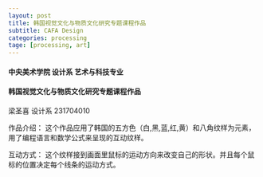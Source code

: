 ```yaml
---
layout: post
title: 韩国视觉文化与物质文化研究专题课程作品
subtitle: CAFA Design
categories: processing
tage: [processing, art]
---
```



#### 中央美术学院 设计系 艺术与科技专业
#### 韩国视觉文化与物质文化研究专题课程作品
梁圣喜 设计系 231704010 

作品介绍：
这个作品应用了韩国的五方色（白,黑,蓝,红,黄）和八角纹样为元素，用了编程语言和数学公式来呈现的互动纹样。

互动方式：
这个纹样接到画面里鼠标的运动方向来改变自己的形状。并且每个鼠标的位置决定每个线条的运动方式。


<html>
<head>
<script src="https://sciencelove.com/attachment/cfile23.uf@994D3E435C2B1ACB02DF23.js"></script>   
</head>
<body>
<script type="application/processing">

float t;
float theta=0f;
float k = 90f;
float r = 150;

final float RATE=0.0003;

void setup()
{
  size(600,600);
}

 

void draw()
{
  theta += RATE;
  fill(0,3);
  noStroke();
  rect(0, 0, width, height);
  translate(width/2,height/2);
  float mx = mouseX - width/2;
  float my = mouseY - height/2;
  float pmx = pmouseX - width/2;
  float pmy = pmouseY - height/2;
    stroke(255);
    for(int i=0;i < 8; i++)
    {
      rotate(i*PI/4);
      
      float d = dist(mx,my,pmx,pmy);
      println(d);
      if(d < 1)
      {
        //println(mx,my);
        mx = mx/20 + x1(t);
        my = my/20 + y1(t);
        pmx = x1(t);
        pmy = y1(t);
        
      }
      
      float d2 = dist(mx, my, 0, 0 );
      strokeWeight(0.02*d2);
        if(i == 0 ||i == 7){stroke(255);}
        if(i == 1 ||i == 6){stroke(90,90,90,230);}
        if(i == 2 ||i == 5){stroke(255,50,50);}
        if(i == 3 ||i == 4){stroke(70,92,255);}
        
        line(mx,my,pmx,pmy);
        //line(mx/2,my/2,pmx/2,pmy/2);
        //line(mx,my,pmx/2,pmy/2);
        line(mx*1.5-50,my*1.5+50,pmx/1.5+30,pmy/1.5+30);//line
        line(mx*2+50,my*2+50,pmx*3-20,pmy*3-20);
        
        //yellow
        stroke(255,255,0,200);
        //line(mx/3+20,my/3+20,pmx/2.5+30,pmy/2.5-30);
        line(mx/3+20,my/3+20,15,15);
  
        //white for remove
        stroke(255,5);
        //fill(0,1);
        line(mx,my,pmx,pmy);
        line(mx/2,my/2,pmx/2,pmy/2);
        strokeWeight(2);
        rect(mx/4,my/4,pmx/4,pmy);
        rect(mx/8,my/8,pmx*0.5+30,pmy*0.5+30);
        rect(mx*1+40,my*1+40,pmx+40,pmy+40);
        rect(mx*1+80,my*1+80,pmx+80,pmy+80);
        rect(mx*2+80,my*2+80,pmx-140,pmy-140);
        
        rect(mx*3+10,my*3+10,pmx-200,pmy-200);
        rect(mx*4+50,my*4+50,pmx/2-100,pmy/2-100);
        
    }
    t += 0.0001;
}

float x1(float t)
{
  return cos(t*k)*cos(theta)*r;
}

float y1(float t)
{
  return cos(t*k)*sin(theta * 60)*r;
}

</script>
<canvas width="400" height="200"></canvas>


</body>
</html>


